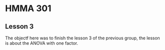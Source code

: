 # HMMA 301
## Lesson 3
The objectf here was to finish the lesson 3 of the previous group, the lesson is about the ANOVA with one factor. 
